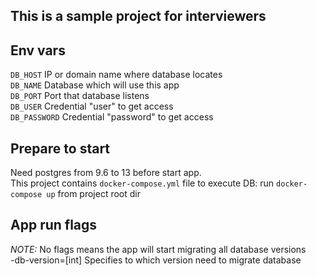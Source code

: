 ## This is a sample project for interviewers

## Env vars

`DB_HOST` IP or domain name where database locates   
`DB_NAME` Database which will use this app  
`DB_PORT` Port that database listens  
`DB_USER` Credential "user" to get access  
`DB_PASSWORD` Credential "password" to get access

## Prepare to start

Need postgres from 9.6 to 13 before start app.  
This project contains `docker-compose.yml` file to execute DB:
run `docker-compose up` from project root dir

## App run flags

*NOTE:* No flags means the app will start migrating all database versions  
-db-version=[int] Specifies to which version need to migrate database
